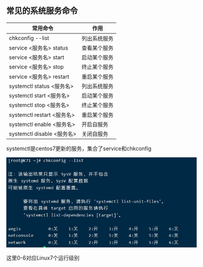 ## 常见的系统服务命令

|常用命令|作用|
|---|---|
|chkconfig --list|列出系统服务|
|service <服务名> status|查看某个服务|
|service <服务名> start|启动某个服务|
|service <服务名> stop|终止某个服务|
|service <服务名> restart|重启某个服务|
|systemctl status <服务名>|列出系统服务|
|systemctl start <服务名>|启动某个服务|
|systemctl stop <服务名>|终止某个服务|
|systemctl restart <服务名>|重启某个服务|
|systemctl enable <服务名>|开启自服务|
|systemctl disable <服务名>|关闭自服务|

systemctl是centos7更新的服务，集合了service和chkconfig

![](image/linux/../linux系统服务/chkconfig--list.jpg)

这里0-6对应Linux7个运行级别